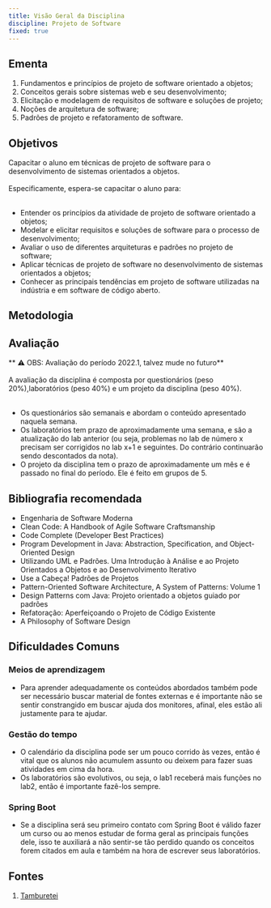 ```yaml
---
title: Visão Geral da Disciplina
discipline: Projeto de Software
fixed: true
---
```


## Ementa

1. Fundamentos e princípios de projeto de software orientado a objetos;
2. Conceitos gerais sobre sistemas web e seu desenvolvimento;
3. Elicitação e modelagem de requisitos de software e soluções de projeto;
4. Noções de arquitetura de software;
5. Padrões de projeto e refatoramento de software.

## Objetivos

Capacitar o aluno em técnicas de projeto de software para o desenvolvimento de sistemas orientados a objetos.
<br><br>
Especificamente, espera-se capacitar o aluno para:
<br><br>
- Entender os princípios da atividade de projeto de software orientado a objetos;
- Modelar e elicitar requisitos e soluções de software para o processo de desenvolvimento;
- Avaliar o uso de diferentes arquiteturas e padrões no projeto de software;
- Aplicar técnicas de projeto de software no desenvolvimento de sistemas orientados a objetos;
- Conhecer as principais tendências em projeto de software utilizadas na indústria e em software de código aberto.

## Metodologia

## Avaliação

** ⚠️ OBS: Avaliação do período 2022.1, talvez mude no futuro** 
<br><br>
A avaliação da disciplina é composta por questionários (peso 20%),laboratórios (peso 40%) e um projeto da disciplina (peso 40%).
<br><br>
- Os questionários são semanais e abordam o conteúdo apresentado naquela semana.
- Os laboratórios tem prazo de aproximadamente uma semana, e são a atualização do lab anterior (ou seja, problemas no lab de número x 
precisam ser corrigidos no lab x+1 e seguintes. Do contrário continuarão sendo descontados da nota).
- O projeto da disciplina tem o prazo de aproximadamente um mês e é passado no final do período. Ele é feito em grupos de 5.

## Bibliografia recomendada

- Engenharia de Software Moderna
- Clean Code: A Handbook of Agile Software Craftsmanship
- Code Complete (Developer Best Practices)
- Program Development in Java: Abstraction, Specification, and Object-Oriented Design
- Utilizando UML e Padrões. Uma Introdução à Análise e ao Projeto Orientados a Objetos e ao Desenvolvimento Iterativo
- Use a Cabeça! Padrões de Projetos
- Pattern-Oriented Software Architecture, A System of Patterns: Volume 1
- Design Patterns com Java: Projeto orientado a objetos guiado por padrões
- Refatoração: Aperfeiçoando o Projeto de Código Existente
- A Philosophy of Software Design

## Dificuldades Comuns

### Meios de aprendizagem

- Para aprender adequadamente os conteúdos abordados também pode ser necessário buscar material de fontes externas e é importante não se sentir constrangido em buscar ajuda dos monitores, afinal, eles estão ali justamente para te ajudar.

### Gestão do tempo

- O calendário da disciplina pode ser um pouco corrido às vezes, então é vital que os alunos não acumulem assunto ou deixem para fazer suas atividades em cima da hora.
- Os laboratórios são evolutivos, ou seja, o lab1 receberá mais funções no lab2, então é importante fazê-los sempre.

### Spring Boot

- Se a disciplina será seu primeiro contato com Spring Boot é válido fazer um curso ou ao menos estudar de forma geral as principais funções dele, isso te auxiliará a não sentir-se tão perdido quando os conceitos forem citados em aula e também na hora de escrever seus laboratórios.


## Fontes 

1. <a href= "https://github.com/OpenDevUFCG/Tamburetei" target="_blank"> Tamburetei </a>

